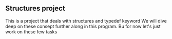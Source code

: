 ## Structures project
This is a project that deals with structures and typedef keyword
We will dive deep on these consept further along in this program.
Bu for now let's just work on these few tasks

